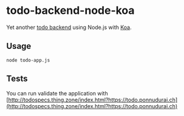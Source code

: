 # todo-backend-node-koa

Yet another [todo backend](http://todobackend.com) using Node.js with [Koa](https://koajs.com/).

## Usage

```
node todo-app.js
```

## Tests

You can run validate the application with [http://todospecs.thing.zone/index.html?https://todo.ponnudurai.ch](http://todospecs.thing.zone/index.html?https://todo.ponnudurai.ch)